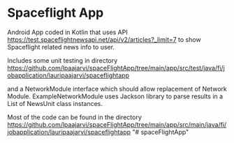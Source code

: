 # Spaceflight App

Android App coded in Kotlin that uses API
https://test.spaceflightnewsapi.net/api/v2/articles?_limit=7
to show Spaceflight related news info to user.

Includes some unit testing in directory
https://github.com/lpaajarvi/spaceFlightApp/tree/main/app/src/test/java/fi/jobapplication/lauripaajarvi/spaceflightapp

and a NetworkModule interface which should allow replacement of
Network Module.
ExampleNetworkModule uses Jackson library to parse results in a List of NewsUnit class instances.

Most of the code can be found in the directory
https://github.com/lpaajarvi/spaceFlightApp/tree/main/app/src/main/java/fi/jobapplication/lauripaajarvi/spaceflightapp
"# spaceFlightApp" 
